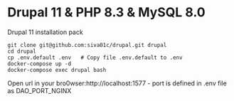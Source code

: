 # Drupal 11 & PHP 8.3 & MySQL 8.0

Drupal 11 installation pack

```
git clone git@github.com:siva01c/drupal.git drupal 
cd drupal 
cp .env.default .env   # Copy file .env.default to .env 
docker-compose up -d 
docker-compose exec drupal bash 
```

Open url in your bro0wser:http://localhost:1577  - port is defined in .env file as DAO_PORT_NGINX
